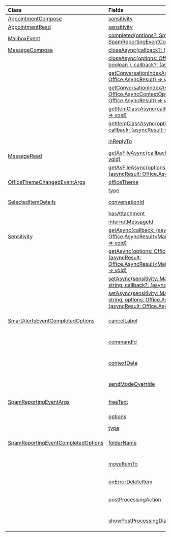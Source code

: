 | Class | Fields | Description |
|:---|:---|:---|
|[AppointmentCompose](/javascript/api/outlook/office.appointmentcompose)|[sensitivity](/javascript/api/outlook/office.appointmentcompose#outlook-office-appointmentcompose-sensitivity-member)|Gets or sets the {@link Office.Sensitivity | sensitivity level} of an appointment.|
|[AppointmentRead](/javascript/api/outlook/office.appointmentread)|[sensitivity](/javascript/api/outlook/office.appointmentread#outlook-office-appointmentread-sensitivity-member)|Provides the sensitivity value of the appointment.|
|[MailboxEvent](/javascript/api/outlook/office.mailboxevent)|[completed(options?: SmartAlertsEventCompletedOptions \| SpamReportingEventCompletedOptions)](/javascript/api/outlook/office.mailboxevent#outlook-office-mailboxevent-completed-member(1))|Indicates that the event-based or spam-reporting add-in has completed processing an event.|
|[MessageCompose](/javascript/api/outlook/office.messagecompose)|[closeAsync(callback?: (asyncResult: Office.AsyncResult<void>) => void)](/javascript/api/outlook/office.messagecompose#outlook-office-messagecompose-closeasync-member(1))|Closes the current new message being composed.|
||[closeAsync(options: Office.AsyncContextOptions & { discardItem: boolean }, callback?: (asyncResult: Office.AsyncResult<void>) => void)](/javascript/api/outlook/office.messagecompose#outlook-office-messagecompose-closeasync-member(1))|Closes the current message being composed with the option to discard unsaved changes.|
||[getConversationIndexAsync(callback: (asyncResult: Office.AsyncResult<string>) => void)](/javascript/api/outlook/office.messagecompose#outlook-office-messagecompose-getconversationindexasync-member(1))|Gets the Base64-encoded position of the current message in a conversation thread.|
||[getConversationIndexAsync(options: Office.AsyncContextOptions, callback: (asyncResult: Office.AsyncResult<string>) => void)](/javascript/api/outlook/office.messagecompose#outlook-office-messagecompose-getconversationindexasync-member(1))|Gets the Base64-encoded position of the current message in a conversation thread.|
||[getItemClassAsync(callback: (asyncResult: Office.AsyncResult<string>) => void)](/javascript/api/outlook/office.messagecompose#outlook-office-messagecompose-getitemclassasync-member(1))|Gets the Exchange Web Services item class of the selected message.|
||[getItemClassAsync(options: Office.AsyncContextOptions, callback: (asyncResult: Office.AsyncResult<string>) => void)](/javascript/api/outlook/office.messagecompose#outlook-office-messagecompose-getitemclassasync-member(1))|Gets the Exchange Web Services item class of the selected message.|
||[inReplyTo](/javascript/api/outlook/office.messagecompose#outlook-office-messagecompose-inreplyto-member)|Gets the message ID of the original message being replied to by the current message.|
|[MessageRead](/javascript/api/outlook/office.messageread)|[getAsFileAsync(callback: (asyncResult: Office.AsyncResult<string>) => void)](/javascript/api/outlook/office.messageread#outlook-office-messageread-getasfileasync-member(1))|Gets the current message in EML format encoded in Base64.|
||[getAsFileAsync(options: Office.AsyncContextOptions, callback: (asyncResult: Office.AsyncResult<string>) => void)](/javascript/api/outlook/office.messageread#outlook-office-messageread-getasfileasync-member(1))|Gets the current message in EML format encoded in Base64.|
|[OfficeThemeChangedEventArgs](/javascript/api/outlook/office.officethemechangedeventargs)|[officeTheme](/javascript/api/outlook/office.officethemechangedeventargs#outlook-office-officethemechangedeventargs-officetheme-member)|Gets the updated Office theme.|
||[type](/javascript/api/outlook/office.officethemechangedeventargs#outlook-office-officethemechangedeventargs-type-member)|Gets the type of the event.|
|[SelectedItemDetails](/javascript/api/outlook/office.selecteditemdetails)|[conversationId](/javascript/api/outlook/office.selecteditemdetails#outlook-office-selecteditemdetails-conversationid-member)|The identifier of the message conversation that contains the message that's currently selected.|
||[hasAttachment](/javascript/api/outlook/office.selecteditemdetails#outlook-office-selecteditemdetails-hasattachment-member)|Returns `true` if the message that's currently selected contains an attachment.|
||[internetMessageId](/javascript/api/outlook/office.selecteditemdetails#outlook-office-selecteditemdetails-internetmessageid-member)|The internet message identifier of the message that's currently selected.|
|[Sensitivity](/javascript/api/outlook/office.sensitivity)|[getAsync(callback: (asyncResult: Office.AsyncResult<MailboxEnums.AppointmentSensitivityType>) => void)](/javascript/api/outlook/office.sensitivity#outlook-office-sensitivity-getasync-member(1))|Gets the sensitivity level of an appointment.|
||[getAsync(options: Office.AsyncContextOptions, callback: (asyncResult: Office.AsyncResult<MailboxEnums.AppointmentSensitivityType>) => void)](/javascript/api/outlook/office.sensitivity#outlook-office-sensitivity-getasync-member(1))|Gets the sensitivity level of an appointment.|
||[setAsync(sensitivity: MailboxEnums.AppointmentSensitivityType \| string, callback?: (asyncResult: Office.AsyncResult<void>) => void)](/javascript/api/outlook/office.sensitivity#outlook-office-sensitivity-setasync-member(1))|Sets the sensitivity level of an appointment.|
||[setAsync(sensitivity: MailboxEnums.AppointmentSensitivityType \| string, options: Office.AsyncContextOptions, callback?: (asyncResult: Office.AsyncResult<void>) => void)](/javascript/api/outlook/office.sensitivity#outlook-office-sensitivity-setasync-member(1))|Sets the sensitivity level of an appointment.|
|[SmartAlertsEventCompletedOptions](/javascript/api/outlook/office.smartalertseventcompletedoptions)|[cancelLabel](/javascript/api/outlook/office.smartalertseventcompletedoptions#outlook-office-smartalertseventcompletedoptions-cancellabel-member)|When you use the {@link https://learn.microsoft.com/javascript/api/outlook/office.mailboxevent#outlook-office-mailboxevent-completed-member(1) | completed method} to signal completion of an event handler and set its `allowEvent` property to `false`,|
||[commandId](/javascript/api/outlook/office.smartalertseventcompletedoptions#outlook-office-smartalertseventcompletedoptions-commandid-member)|When you use the {@link https://learn.microsoft.com/javascript/api/outlook/office.mailboxevent#outlook-office-mailboxevent-completed-member(1) | completed method} to signal completion of an event handler and set its `allowEvent` property to `false`,|
||[contextData](/javascript/api/outlook/office.smartalertseventcompletedoptions#outlook-office-smartalertseventcompletedoptions-contextdata-member)|When you use the {@link https://learn.microsoft.com/javascript/api/outlook/office.mailboxevent#outlook-office-mailboxevent-completed-member(1) | completed method} to signal completion of an event handler and set its `allowEvent` property to `false`,|
||[sendModeOverride](/javascript/api/outlook/office.smartalertseventcompletedoptions#outlook-office-smartalertseventcompletedoptions-sendmodeoverride-member)|When you use the {@link https://learn.microsoft.com/javascript/api/outlook/office.mailboxevent#outlook-office-mailboxevent-completed-member(1) | completed method} to signal completion of an event handler|
|[SpamReportingEventArgs](/javascript/api/outlook/office.spamreportingeventargs)|[freeText](/javascript/api/outlook/office.spamreportingeventargs#outlook-office-spamreportingeventargs-freetext-member)|The text provided by the user in the preprocessing dialog of a spam-reporting add-in.|
||[options](/javascript/api/outlook/office.spamreportingeventargs#outlook-office-spamreportingeventargs-options-member)|Returns `true` for each reporting option selected by the user in the preprocessing dialog of a spam-reporting add-in.|
||[type](/javascript/api/outlook/office.spamreportingeventargs#outlook-office-spamreportingeventargs-type-member)|The type of event that was raised.|
|[SpamReportingEventCompletedOptions](/javascript/api/outlook/office.spamreportingeventcompletedoptions)|[folderName](/javascript/api/outlook/office.spamreportingeventcompletedoptions#outlook-office-spamreportingeventcompletedoptions-foldername-member)|When you use the {@link https://learn.microsoft.com/javascript/api/outlook/office.mailboxevent#outlook-office-mailboxevent-completed-member(1) | completed method} to signal that a reported message has finished processing,|
||[moveItemTo](/javascript/api/outlook/office.spamreportingeventcompletedoptions#outlook-office-spamreportingeventcompletedoptions-moveitemto-member)|When you use the {@link https://learn.microsoft.com/javascript/api/outlook/office.mailboxevent#outlook-office-mailboxevent-completed-member(1) | completed method} to signal that a reported message has finished processing,|
||[onErrorDeleteItem](/javascript/api/outlook/office.spamreportingeventcompletedoptions#outlook-office-spamreportingeventcompletedoptions-onerrordeleteitem-member)|When set to `true`, deletes a reported message if an error occurs while the message is processed.|
||[postProcessingAction](/javascript/api/outlook/office.spamreportingeventcompletedoptions#outlook-office-spamreportingeventcompletedoptions-postprocessingaction-member)|When you use the {@link https://learn.microsoft.com/javascript/api/outlook/office.mailboxevent#outlook-office-mailboxevent-completed-member(1) | completed method} to signal that a reported message has finished processing,|
||[showPostProcessingDialog](/javascript/api/outlook/office.spamreportingeventcompletedoptions#outlook-office-spamreportingeventcompletedoptions-showpostprocessingdialog-member)|When you use the {@link https://learn.microsoft.com/javascript/api/outlook/office.mailboxevent#outlook-office-mailboxevent-completed-member(1) | completed method} to signal that a reported message has finished processing,|
